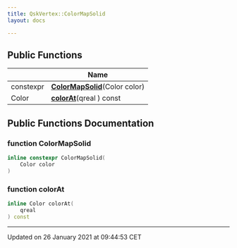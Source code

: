 ```yaml
---
title: QskVertex::ColorMapSolid
layout: docs

---
```





## Public Functions

|                | Name           |
| -------------- | -------------- |
| constexpr | **[ColorMapSolid](/docs/classes/class_qsk_vertex_1_1_color_map_solid/#function-colormapsolid)**(Color color) |
| Color | **[colorAt](/docs/classes/class_qsk_vertex_1_1_color_map_solid/#function-colorat)**(qreal ) const |

## Public Functions Documentation

### function ColorMapSolid

```cpp
inline constexpr ColorMapSolid(
    Color color
)
```


### function colorAt

```cpp
inline Color colorAt(
    qreal 
) const
```


-------------------------------

Updated on 26 January 2021 at 09:44:53 CET